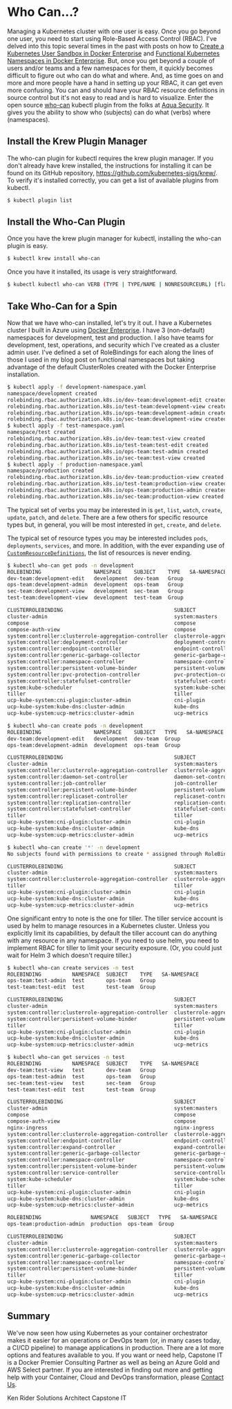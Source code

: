 # Who Can...?

Managing a Kubernetes cluster with one user is easy. Once you go beyond one user, you need to start using Role-Based Access Control (RBAC). I've delved into this topic several times in the past with posts on how to [Create a Kubernetes User Sandbox in Docker Enterprise](https://capstonec.com/create-a-user-k8s-sandbox-in-docker-ee/) and [Functional Kubernetes Namespaces in Docker Enterprise](https://capstonec.com/dev-test-and-prod-k8s-namespaces-in-docker-ee/). But, once you get beyond a couple of users and/or teams and a few namespaces for them, it quickly becomes difficult to figure out who can do what and where. And, as time goes on and more and more people have a hand in setting up your RBAC, it can get even more confusing. You can and should have your RBAC resource definitions in source control but it's not easy to read and is hard to visualize. Enter the open source [who-can](https://github.com/aquasecurity/kubectl-who-can) kubectl plugin from the folks at [Aqua Security](https://www.aquasec.com/). It gives you the ability to show who (subjects) can do what (verbs) where (namespaces).

## Install the Krew Plugin Manager

The who-can plugin for kubectl requires the krew plugin manager. If you don't already have krew installed, the instructions for installing it can be found on its GitHub repository, https://github.com/kubernetes-sigs/krew/. To verify it's installed correctly, you can get a list of available plugins from kubectl.

```bash
$ kubectl plugin list
```

## Install the Who-Can Plugin

Once you have the krew plugin manager for kubectl, installing the who-can plugin is easy.

```bash
$ kubectl krew install who-can
```

Once you have it installed, its usage is very straightforward.

```bash
$ kubectl kubectl who-can VERB (TYPE | TYPE/NAME | NONRESOURCEURL) [flags]
```

## Take Who-Can for a Spin

Now that we have who-can installed, let's try it out. I have a Kubernetes cluster I built in Azure using [Docker Enterprise](https://www.docker.com/products/docker-enterprise). I have 3 (non-default) namespaces for development, test and production. I also have teams for development, test, operations, and security which I've created as a cluster admin user. I've defined a set of RoleBindings for each along the lines of those I used in my blog post on functional namespaces but taking advantage of the default ClusterRoles created with the Docker Enterprise installation.

```bash
$ kubectl apply -f development-namespace.yaml
namespace/development created
rolebinding.rbac.authorization.k8s.io/dev-team:development-edit created
rolebinding.rbac.authorization.k8s.io/test-team:development-view created
rolebinding.rbac.authorization.k8s.io/ops-team:development-admin created
rolebinding.rbac.authorization.k8s.io/sec-team:development-view created
$ kubectl apply -f test-namespace.yaml
namespace/test created
rolebinding.rbac.authorization.k8s.io/dev-team:test-view created
rolebinding.rbac.authorization.k8s.io/test-team:test-edit created
rolebinding.rbac.authorization.k8s.io/ops-team:test-admin created
rolebinding.rbac.authorization.k8s.io/sec-team:test-view created
$ kubectl apply -f production-namespace.yaml
namespace/production created
rolebinding.rbac.authorization.k8s.io/dev-team:production-view created
rolebinding.rbac.authorization.k8s.io/test-team:production-view created
rolebinding.rbac.authorization.k8s.io/ops-team:production-admin created
rolebinding.rbac.authorization.k8s.io/sec-team:production-view created
```

The typical set of verbs you may be interested in is `get`, `list`, `watch`, `create`, `update`, `patch`, and `delete`. There are a few others for specific resource types but, in general, you will be most interested in `get`, `create`, and `delete`.

The typical set of resource types you may be interested includes `pods`, `deployments`, `services`, and more. In addition, with the ever expanding use of [`CustomResourceDefinitions`](https://kubernetes.io/docs/tasks/access-kubernetes-api/custom-resources/custom-resource-definitions/), the list of resources is never ending.


```bash
$ kubectl who-can get pods -n development
ROLEBINDING                 NAMESPACE    SUBJECT    TYPE   SA-NAMESPACE
dev-team:development-edit   development  dev-team   Group
ops-team:development-admin  development  ops-team   Group
sec-team:development-view   development  sec-team   Group
test-team:development-view  development  test-team  Group

CLUSTERROLEBINDING                                    SUBJECT                             TYPE            SA-NAMESPACE
cluster-admin                                         system:masters                      Group
compose                                               compose                             ServiceAccount  kube-system
compose-auth-view                                     compose                             ServiceAccount  kube-system
system:controller:clusterrole-aggregation-controller  clusterrole-aggregation-controller  ServiceAccount  kube-system
system:controller:deployment-controller               deployment-controller               ServiceAccount  kube-system
system:controller:endpoint-controller                 endpoint-controller                 ServiceAccount  kube-system
system:controller:generic-garbage-collector           generic-garbage-collector           ServiceAccount  kube-system
system:controller:namespace-controller                namespace-controller                ServiceAccount  kube-system
system:controller:persistent-volume-binder            persistent-volume-binder            ServiceAccount  kube-system
system:controller:pvc-protection-controller           pvc-protection-controller           ServiceAccount  kube-system
system:controller:statefulset-controller              statefulset-controller              ServiceAccount  kube-system
system:kube-scheduler                                 system:kube-scheduler               User
tiller                                                tiller                              ServiceAccount  kube-system
ucp-kube-system:cni-plugin:cluster-admin              cni-plugin                          ServiceAccount  kube-system
ucp-kube-system:kube-dns:cluster-admin                kube-dns                            ServiceAccount  kube-system
ucp-kube-system:ucp-metrics:cluster-admin             ucp-metrics                         ServiceAccount  kube-system
```

```bash
$ kubectl who-can create pods -n development
ROLEBINDING                 NAMESPACE    SUBJECT   TYPE   SA-NAMESPACE
dev-team:development-edit   development  dev-team  Group
ops-team:development-admin  development  ops-team  Group

CLUSTERROLEBINDING                                    SUBJECT                             TYPE            SA-NAMESPACE
cluster-admin                                         system:masters                      Group
system:controller:clusterrole-aggregation-controller  clusterrole-aggregation-controller  ServiceAccount  kube-system
system:controller:daemon-set-controller               daemon-set-controller               ServiceAccount  kube-system
system:controller:job-controller                      job-controller                      ServiceAccount  kube-system
system:controller:persistent-volume-binder            persistent-volume-binder            ServiceAccount  kube-system
system:controller:replicaset-controller               replicaset-controller               ServiceAccount  kube-system
system:controller:replication-controller              replication-controller              ServiceAccount  kube-system
system:controller:statefulset-controller              statefulset-controller              ServiceAccount  kube-system
tiller                                                tiller                              ServiceAccount  kube-system
ucp-kube-system:cni-plugin:cluster-admin              cni-plugin                          ServiceAccount  kube-system
ucp-kube-system:kube-dns:cluster-admin                kube-dns                            ServiceAccount  kube-system
ucp-kube-system:ucp-metrics:cluster-admin             ucp-metrics                         ServiceAccount  kube-system
```

```bash
$ kubectl who-can create '*' -n development
No subjects found with permissions to create * assigned through RoleBindings

CLUSTERROLEBINDING                                    SUBJECT                             TYPE            SA-NAMESPACE
cluster-admin                                         system:masters                      Group
system:controller:clusterrole-aggregation-controller  clusterrole-aggregation-controller  ServiceAccount  kube-system
tiller                                                tiller                              ServiceAccount  kube-system
ucp-kube-system:cni-plugin:cluster-admin              cni-plugin                          ServiceAccount  kube-system
ucp-kube-system:kube-dns:cluster-admin                kube-dns                            ServiceAccount  kube-system
ucp-kube-system:ucp-metrics:cluster-admin             ucp-metrics                         ServiceAccount  kube-system
```

One significant entry to note is the one for tiller. The tiller service account is used by helm to manage resources in a Kubernetes cluster. Unless you explicitly limit its capabilities, by default the tiller account can do anything with any resource in any namespace. If you need to use helm, you need to implement RBAC for tiller to limit your security exposure. (Or, you could just wait for Helm 3 which doesn't require tiller.)

```bash
$ kubectl who-can create services -n test
ROLEBINDING          NAMESPACE  SUBJECT    TYPE   SA-NAMESPACE
ops-team:test-admin  test       ops-team   Group
test-team:test-edit  test       test-team  Group

CLUSTERROLEBINDING                                    SUBJECT                             TYPE            SA-NAMESPACE
cluster-admin                                         system:masters                      Group
system:controller:clusterrole-aggregation-controller  clusterrole-aggregation-controller  ServiceAccount  kube-system
system:controller:persistent-volume-binder            persistent-volume-binder            ServiceAccount  kube-system
tiller                                                tiller                              ServiceAccount  kube-system
ucp-kube-system:cni-plugin:cluster-admin              cni-plugin                          ServiceAccount  kube-system
ucp-kube-system:kube-dns:cluster-admin                kube-dns                            ServiceAccount  kube-system
ucp-kube-system:ucp-metrics:cluster-admin             ucp-metrics                         ServiceAccount  kube-system
```

```bash
$ kubectl who-can get services -n test
ROLEBINDING          NAMESPACE  SUBJECT    TYPE   SA-NAMESPACE
dev-team:test-view   test       dev-team   Group
ops-team:test-admin  test       ops-team   Group
sec-team:test-view   test       sec-team   Group
test-team:test-edit  test       test-team  Group

CLUSTERROLEBINDING                                    SUBJECT                             TYPE            SA-NAMESPACE
cluster-admin                                         system:masters                      Group
compose                                               compose                             ServiceAccount  kube-system
compose-auth-view                                     compose                             ServiceAccount  kube-system
nginx-ingress                                         nginx-ingress                       ServiceAccount  default
system:controller:clusterrole-aggregation-controller  clusterrole-aggregation-controller  ServiceAccount  kube-system
system:controller:endpoint-controller                 endpoint-controller                 ServiceAccount  kube-system
system:controller:expand-controller                   expand-controller                   ServiceAccount  kube-system
system:controller:generic-garbage-collector           generic-garbage-collector           ServiceAccount  kube-system
system:controller:namespace-controller                namespace-controller                ServiceAccount  kube-system
system:controller:persistent-volume-binder            persistent-volume-binder            ServiceAccount  kube-system
system:controller:service-controller                  service-controller                  ServiceAccount  kube-system
system:kube-scheduler                                 system:kube-scheduler               User
tiller                                                tiller                              ServiceAccount  kube-system
ucp-kube-system:cni-plugin:cluster-admin              cni-plugin                          ServiceAccount  kube-system
ucp-kube-system:kube-dns:cluster-admin                kube-dns                            ServiceAccount  kube-system
ucp-kube-system:ucp-metrics:cluster-admin             ucp-metrics                         ServiceAccount  kube-system
```

```bash
ROLEBINDING                NAMESPACE   SUBJECT   TYPE   SA-NAMESPACE
ops-team:production-admin  production  ops-team  Group

CLUSTERROLEBINDING                                    SUBJECT                             TYPE            SA-NAMESPACE
cluster-admin                                         system:masters                      Group
system:controller:clusterrole-aggregation-controller  clusterrole-aggregation-controller  ServiceAccount  kube-system
system:controller:generic-garbage-collector           generic-garbage-collector           ServiceAccount  kube-system
system:controller:namespace-controller                namespace-controller                ServiceAccount  kube-system
system:controller:persistent-volume-binder            persistent-volume-binder            ServiceAccount  kube-system
tiller                                                tiller                              ServiceAccount  kube-system
ucp-kube-system:cni-plugin:cluster-admin              cni-plugin                          ServiceAccount  kube-system
ucp-kube-system:kube-dns:cluster-admin                kube-dns                            ServiceAccount  kube-system
ucp-kube-system:ucp-metrics:cluster-admin             ucp-metrics                         ServiceAccount  kube-system
```

## Summary

We've now seen how using Kubernetes as your container orchestrator makes it easier for an operations or DevOps team (or, in many cases today, a CI/CD pipeline) to manage applications in production. There are a lot more options and features available to you. If you want or need help, Capstone IT is a Docker Premier Consulting Partner as well as being an Azure Gold and AWS Select partner. If you are interested in finding out more and getting help with your Container, Cloud and DevOps transformation, please [Contact Us](https://capstonec.com/contact-us/).

Ken Rider
Solutions Architect
Capstone IT